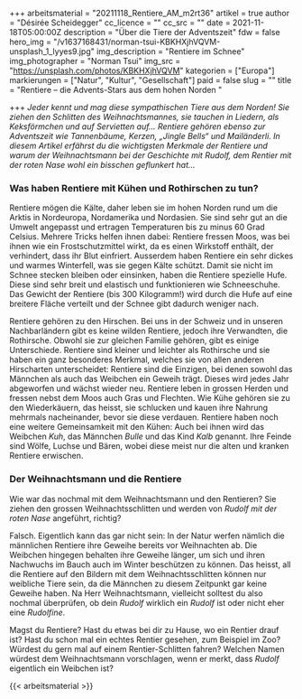 +++
arbeitsmaterial = "20211118_Rentiere_AM_m2rt36"
artikel = true
author = "Désirée Scheidegger"
cc_licence = ""
cc_src = ""
date = 2021-11-18T05:00:00Z
description = "Über die Tiere der Adventszeit"
fdw = false
hero_img = "/v1637168431/norman-tsui-KBKHXjhVQVM-unsplash_1_lyyes9.jpg"
img_description = "Rentiere im Schnee"
img_photographer = "Norman Tsui"
img_src = "https://unsplash.com/photos/KBKHXjhVQVM"
kategorien = ["Europa"]
markierungen = ["Natur", "Kultur", "Gesellschaft"]
paid = false
slug = ""
title = "Rentiere – die Advents-Stars aus dem hohen Norden  "

+++
_Jeder kennt und mag diese sympathischen Tiere aus dem Norden! Sie ziehen den Schlitten des Weihnachtsmannes, sie tauchen in Liedern, als Keksförmchen und auf Servietten auf… Rentiere gehören ebenso zur Adventszeit wie Tannenbäume, Kerzen, „Jingle Bells“ und Mailänderli. In diesem Artikel erfährst du die wichtigsten Merkmale der Rentiere und warum der Weihnachtsmann bei der Geschichte mit Rudolf, dem Rentier mit der roten Nase wohl ein bisschen geflunkert hat…_

### Was haben Rentiere mit Kühen und Rothirschen zu tun?

Rentiere mögen die Kälte, daher leben sie im hohen Norden rund um die Arktis in Nordeuropa, Nordamerika und Nordasien. Sie sind sehr gut an die Umwelt angepasst und ertragen Temperaturen bis zu minus 60 Grad Celsius. Mehrere Tricks helfen ihnen dabei: Rentiere fressen Moos, was bei ihnen wie ein Frostschutzmittel wirkt, da es einen Wirkstoff enthält, der verhindert, dass ihr Blut einfriert. Ausserdem haben Rentiere ein sehr dickes und warmes Winterfell, was sie gegen Kälte schützt. Damit sie nicht im Schnee stecken bleiben oder einsinken, haben die Rentiere spezielle Hufe. Diese sind sehr breit und elastisch und funktionieren wie Schneeschuhe. Das Gewicht der Rentiere (bis 300 Kilogramm!) wird durch die Hufe auf eine breitere Fläche verteilt und der Schnee gibt dadurch weniger nach.

Rentiere gehören zu den Hirschen. Bei uns in der Schweiz und in unseren Nachbarländern gibt es keine wilden Rentiere, jedoch ihre Verwandten, die Rothirsche. Obwohl sie zur gleichen Familie gehören, gibt es einige Unterschiede. Rentiere sind kleiner und leichter als Rothirsche und sie haben ein ganz besonderes Merkmal, welches sie von allen anderen Hirscharten unterscheidet: Rentiere sind die Einzigen, bei denen sowohl das Männchen als auch das Weibchen ein Geweih trägt. Dieses wird jedes Jahr abgeworfen und wächst wieder neu. Rentiere leben in grossen Herden und fressen nebst dem Moos auch Gras und Flechten. Wie Kühe gehören sie zu den Wiederkäuern, das heisst, sie schlucken und kauen ihre Nahrung mehrmals nacheinander, bevor sie diese verdauen. Rentiere haben noch eine weitere Gemeinsamkeit mit den Kühen: Auch bei ihnen wird das Weibchen _Kuh_, das Männchen _Bulle_ und das Kind _Kalb_ genannt. Ihre Feinde sind Wölfe, Luchse und Bären, wobei diese meist nur die alten und kranken Rentiere erwischen.

### Der Weihnachtsmann und die Rentiere

Wie war das nochmal mit dem Weihnachtsmann und den Rentieren? Sie ziehen den grossen Weihnachtsschlitten und werden von _Rudolf mit der roten Nase_ angeführt, richtig?

Falsch. Eigentlich kann das gar nicht sein: In der Natur werfen nämlich die männlichen Rentiere ihre Geweihe bereits vor Weihnachten ab. Die Weibchen hingegen behalten ihre Geweihe länger, um sich und ihren Nachwuchs im Bauch auch im Winter beschützen zu können. Das heisst, all die Rentiere auf den Bildern mit dem Weihnachtsschlitten können nur weibliche Tiere sein, da die Männchen zu diesem Zeitpunkt gar keine Geweihe haben. Na Herr Weihnachtsmann, vielleicht solltest du also nochmal überprüfen, ob dein _Rudolf_ wirklich ein _Rudolf_ ist oder nicht eher eine _Rudolfine_.

Magst du Rentiere? Hast du etwas bei dir zu Hause, wo ein Rentier drauf ist? Hast du schon mal ein echtes Rentier gesehen, zum Beispiel im Zoo? Würdest du gern mal auf einem Rentier-Schlitten fahren? Welchen Namen würdest dem Weihnachtsmann vorschlagen, wenn er merkt, dass _Rudolf_ eigentlich ein Weibchen ist?




{{< arbeitsmaterial >}}
